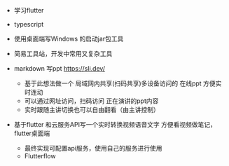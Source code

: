 
- 学习flutter
- typescript
- 使用桌面端写Windows 的启动jar包工具
- 简易工具站，开发中常用又复杂工具


- markdown 写ppt https://sli.dev/
  - 基于此想法做一个 局域网内共享(扫码共享)多设备访问的 在线ppt 方便实时连动  
  - 可以通过网址访问，扫码访问 正在演讲的ppt内容
  - 实时跟随主讲切换也可以自由翻看（由主讲控制）


- 基于flutter 和云服务API写一个实时转换视频语音文字 方便看视频做笔记，flutter桌面端
  - 最终实现可配置api服务，使用自己的服务进行使用
  - Flutterflow